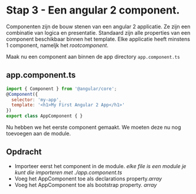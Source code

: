 # Stap 3 - Een angular 2 component.
Componenten zijn de bouw stenen van een angular 2 applicatie. Ze zijn een combinatie van logica en presentatie. Standaard zijn alle properties van een component
beschikbaar binnen het template. Elke applicatie heeft minstens 1 component, nameljk het *rootcomponent*.

Maak nu een component aan binnen de app directory `app.component.ts`

## app.component.ts
```javascript
import { Component } from '@angular/core';
@Component({
  selector: 'my-app',
  template: '<h1>My First Angular 2 App</h1>'
})
export class AppComponent { }
```

Nu hebben we het eerste component gemaakt. We moeten deze nu nog toevoegen aan de module.

## Opdracht
- Importeer eerst het component in de module. *elke file is een module je kunt die importeren met ./app.component.ts*
- Voeg het AppComponent toe als declarations property.*array*
- Voeg het AppComponent toe als bootstrap property. *array* 